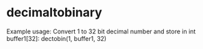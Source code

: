 # decimaltobinary

Example usage:
Convert 1 to 32 bit decimal number and store in int buffer1[32]:
dectobin(1, buffer1, 32)

